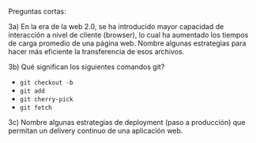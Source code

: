 Preguntas cortas:

3a) En la era de la web 2.0, se ha introducido mayor capacidad de interacción a nivel de cliente (browser), lo cual ha aumentado los tiempos de carga promedio de una página web. Nombre algunas estrategias para hacer más eficiente la transferencia de esos archivos.

3b) Qué significan los siguientes comandos git?
- `git checkout -b`
- `git add`
- `git cherry-pick`
- `git fetch`

3c) Nombre algunas estrategias de deployment (paso a producción) que permitan un delivery continuo de una aplicación web. 
